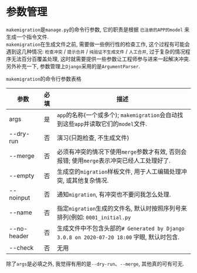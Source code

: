 # 参数管理
`makemigration`是`manage.py`的命令行参数, 它的职责是根据 `已注册的APP的model` 来生成一个指令文件.   
`makemigration`在生成文件之前, 需要做一些例行性的检查工作, 这个过程有可能会遇到这几种情况: `检查冲突` / `提示合并` / `纯验证不生成文件` / `人工合并`, 过于复杂的情况程序无法百分百覆盖处理, 这时就需要提供一些参数让工程师参与进来一起解决冲突.  另外补充一下, 参数管理上`Django`采用的是`ArgumentParser`.     

`makemigration`的命令行参数表格   

|参数|必填|描述|
|---|:---:|---|
| args | 是 | `app`的名称(一个或多个); `makemigration`会自动找到这些`app`并读取它们的`model`文件.|
| --dry-run | 否 | 演习(只跑检查, 不生成文件) |
| --merge | 否 | 必须有冲突的情况下使用`merge`参数才有效, 否则会报错; 使用`merge`表示冲突已经人工处理好了. | 
| --empty | 否 | 生成空的`migration`样板文件, 用于人工编辑处理冲突, 或其他复杂情况. | 
| --noinput | 否 | 通知`migration`, 有冲突也不要问我怎么处理. |
| --name | 否 | 指定`migration`生成的文件名, 默认时按照序列号来排列(例如: `0001_initial.py` | 
| --no-header | 否 | 生成文件中不包含头部的`# Generated by Django 3.0.8 on 2020-07-20 18:00` 字眼, 默认时包含. | 
| --check | 否 | 无用 |

除了`args`是必填之外, 我觉得有用的是`--dry-run`、`--merge`, 其他真的可有可无.
